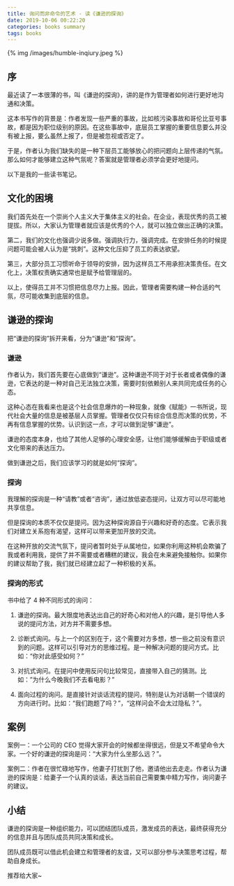 ```yaml
---
title: 询问而非命令的艺术 - 读《谦逊的探询》
date: 2019-10-06 00:22:20
categories: books summary
tags: books
---
```


{% img /images/humble-inqiury.jpeg %}

## 序

最近读了一本很薄的书，叫《谦逊的探询》，讲的是作为管理者如何进行更好地沟通和决策。

这本书写作的背景是：作者发现一些严重的事故，比如核污染事故和哥伦比亚号事故，都是因为职位级别的原因。在这些事故中，底层员工掌握的重要信息要么并没有被上报，要么虽然上报了，但是被忽视或否定了。

于是，作者认为我们缺失的是一种下层员工能够放心的把问题向上层传递的气氛。那么如何才能够建立这种气氛呢？答案就是管理者必须学会更好地提问。

以下是我的一些读书笔记。

## 文化的困境

我们首先处在一个崇尚个人主义大于集体主义的社会。在企业，表现优秀的员工被提拔。所以，大家认为管理者就应该是优秀的个人，就可以独立做出正确的决策。

第二，我们的文化也强调少说多做。强调执行力，强调完成。在安排任务的时候提问题可能会被人认为是“挑刺”。这种文化压抑了员工的表达欲望。

第三，大部分员工习惯听命于领导的安排，因为这样员工不用承担决策责任。在文化上，决策权责确实通常也是赋予给管理层的。

以上，使得员工并不习惯把信息尽力上报。因此，管理者需要构建一种合适的气氛，尽可能收集到底层的信息。

## 谦逊的探询

把“谦逊的探询”拆开来看，分为“谦逊”和“探询”。

### 谦逊

作者认为，我们首先要在心底做到“谦逊”。这种谦逊不同于对于长者或者偶像的谦逊，它表达的是一种对自己无法独立决策，需要时刻依赖别人来共同完成任务的心态。

这种心态在我看来也是这个社会信息爆炸的一种现象，就像《赋能》一书所说，现代社会大量的信息是被基层人员掌握。管理者仅仅只有综合信息而决策的优势，不再有信息掌握的优势。认识到这一点，才可以做到足够“谦逊”。

谦逊的态度本身，也给了其他人足够的心理安全感，让他们能够缓解由于职级或者文化带来的表达压力。

做到谦逊之后，我们应该学习的就是如何“探询”。

### 探询

我理解的探询是一种“请教”或者“咨询”，通过放低姿态提问，让双方可以尽可能地共享信息。

但是探询的本质不仅仅是提问。因为这种探询源自于兴趣和好奇的态度。它表示我们对建立关系抱有渴望，这样可以带来更加开放的交流。

在这种开放的交流气氛下，提问者暂时处于从属地位，如果你利用这种机会欺骗了我或者利用我，提供了并不需要或者糟糕的建议，我会在未来避免接触你。如果你的建议帮助了我，我们就已经建立起了一种积极的关系。

### 探询的形式

书中给了 4 种不同形式的询问：

 1. 谦逊的探询。最大限度地表达出自己的好奇心和对他人的兴趣，是引导他人多说的提问方法，对方并不需要多想。

 2. 诊断式询问。与上一个的区别在于，这个需要对方多想，想一些之前没有意识到的问题。这样可以引导对方的思维过程。是一种解决问题的提问方式。比如：“你对此感受如何？”

 3. 对抗式询问。在提问中使用反问句比较常见，直接带入自己的猜测。比如：”为什么今晚我们不去看电影？”

 4. 面向过程的询问。是直接针对谈话流程的提问，特别是认为对话朝一个错误的方向进行时。比如：“我们跑题了吗？”，“这样问会不会太过隐私？”。

## 案例

案例一：一个公司的 CEO 觉得大家开会的时候都坐得很远，但是又不希望命令大家。一个好的谦逊的探询是问：“大家为什么坐那么远？”。

案例二：作者在很忙碌地写作，他妻子打扰到了他，邀请他出去走走。作者认为谦逊的探询是：给妻子一个认真的谈话，表达当前自己需要集中精力写作，询问妻子的建议。

## 小结

谦逊的探询是一种组织能力，可以团结团队成员，激发成员的表达，最终获得充分的信息并且与团队成员共同决策和成长。

团队成员既可以借此机会建立和管理者的友谊，又可以部分参与决策思考过程，帮助自身成长。

推荐给大家~
